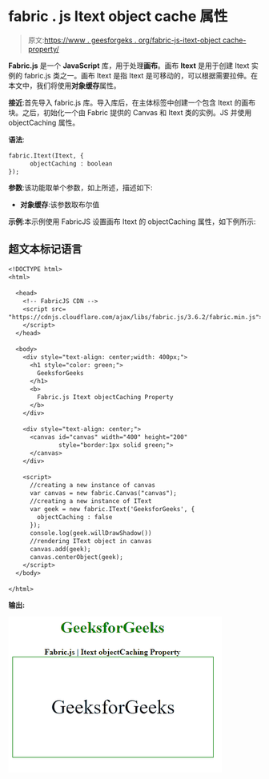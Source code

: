# fabric . js Itext object cache 属性

> 原文:[https://www . geesforgeks . org/fabric-js-itext-object cache-property/](https://www.geeksforgeeks.org/fabric-js-itext-objectcaching-property/)

**Fabric.js** 是一个 **JavaScript** 库，用于处理**画布**。画布 **Itext** 是用于创建 Itext 实例的 fabric.js 类之一。画布 Itext 是指 Itext 是可移动的，可以根据需要拉伸。在本文中，我们将使用**对象缓存**属性。

**接近**:首先导入 fabric.js 库。导入库后，在主体标签中创建一个包含 Itext 的画布块。之后，初始化一个由 Fabric 提供的 Canvas 和 Itext 类的实例。JS 并使用 objectCaching 属性。

**语法**:

```
fabric.Itext(Itext, {
      objectCaching : boolean
});
```

**参数**:该功能取单个参数，如上所述，描述如下:

*   **对象缓存**:该参数取布尔值

**示例**:本示例使用 FabricJS 设置画布 Itext 的 objectCaching 属性，如下例所示:

## 超文本标记语言

```
<!DOCTYPE html> 
<html> 

  <head>
    <!-- FabricJS CDN -->
    <script src= 
"https://cdnjs.cloudflare.com/ajax/libs/fabric.js/3.6.2/fabric.min.js"> 
    </script> 
  </head> 

  <body> 
    <div style="text-align: center;width: 400px;"> 
      <h1 style="color: green;"> 
        GeeksforGeeks 
      </h1>
      <b> 
        Fabric.js Itext objectCaching Property 
      </b> 
    </div> 

    <div style="text-align: center;"> 
      <canvas id="canvas" width="400" height="200"
              style="border:1px solid green;"> 
      </canvas> 
    </div> 

    <script> 
      //creating a new instance of canvas
      var canvas = new fabric.Canvas("canvas"); 
      //creating a new instance of IText
      var geek = new fabric.IText('GeeksforGeeks', {
        objectCaching : false
      });
      console.log(geek.willDrawShadow())
      //rendering IText object in canvas
      canvas.add(geek);
      canvas.centerObject(geek); 
    </script> 
  </body> 

</html>
```

**输出:**

![](img/43e10b09f247821d4671af47491896fe.png)